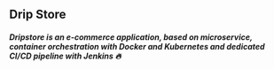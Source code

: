 ## Drip Store

##### Dripstore is an e-commerce application, based on microservice, container orchestration with Docker and Kubernetes and dedicated CI/CD pipeline with Jenkins 🔥
